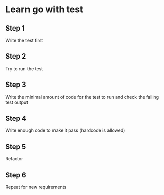 # Learn go with test

## Step 1
Write the test first

## Step 2
Try to run the test

## Step 3
Write the minimal amount of code for the test to run and check the failing test output

## Step 4
Write enough code to make it pass (hardcode is allowed)

## Step 5
Refactor

## Step 6
Repeat for new requirements
